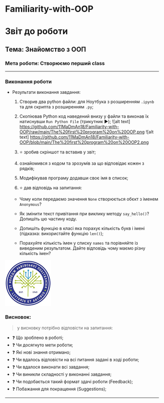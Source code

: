 # Familiarity-with-OOP
# Звіт до роботи
## Тема: Знайомство з ООП 
### Мета роботи: Створюємо перший class
---
### Виконання роботи
- Результати виконання завдання:
    1. Створив два python файли: для Ноутбука з розширенням `.ipynb` та для скрипта з розширенням `.py`;
    2. Скопіював Python код наведений внизу у файли та виконав їх натиснувши `Run Python File` (трикутник :arrow_forward:); 
    ![alt text] https://github.com/11MaDmAn18/Familiarity-with-OOP/raw/main/The%20first%20program%20on%20OOP.png
    ![alt text] https://github.com/11MaDmAn18/Familiarity-with-OOP/blob/main/The%20first%20program%20on%20OOP2.png
    1. :star: зробив скріншот та вставив у звіт; 
    
    1. ознайомився з кодом та зрозумів за що відповідає кожен з рядків;
    1. Модифікував програму додавши своє імя в список;
    1. :star: дав відповідь на запитання: 
    - Чому коли передаємо значення `None` створюється обєкт з іменем `Anonymous`?
      
    - Як змінити текст привітання при виклику методу `say_hello()`? Допишіть цю частину коду.
      
    - Допишіть функцію в класі яка порахує кількість букв і імені (підказка: використайте функцію `len()`);
      
    - Порахуйте кількість імен у списку `names` та порівняйте із виведеним результатом. Дайте відповідь чому маємо різну кількість імен?

![alt text](https://github.com/BobasB/it_college/raw/main/reports/pictures/logo-lit.jpg "ІТ Коледж")

### Висновок: 
> у висновку потрібно відповісти на запитання:
- :question: Що зроблено в роботі;
- :question: Чи досягнуто мети роботи;
- :question: Які нові знання отримано;
- :question: Чи вдалось відповісти на всі питання задані в ході роботи;
- :question: Чи вдалося виконати всі завдання;
- :question: Чи виникли складності у виконанні завдання;
- :question: Чи подобається такий формат здачі роботи (Feedback);
- :question: Побажання для покращення (Suggestions);
---
